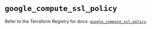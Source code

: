 # `google_compute_ssl_policy`

Refer to the Terraform Registry for docs: [`google_compute_ssl_policy`](https://registry.terraform.io/providers/hashicorp/google/6.42.0/docs/resources/compute_ssl_policy).
